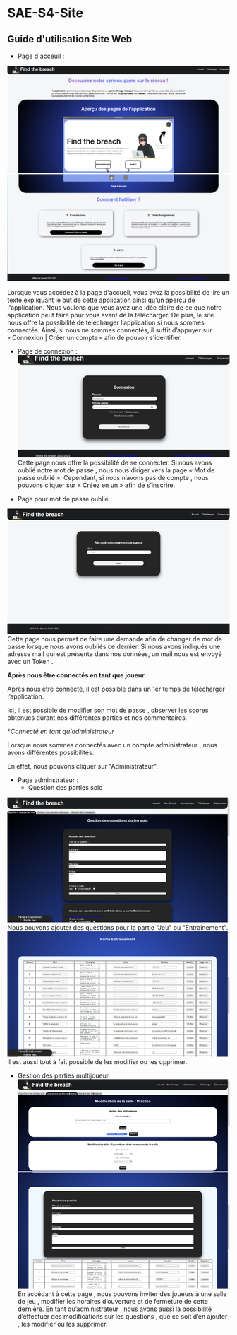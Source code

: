 # SAE-S4-Site


## Guide d'utilisation Site Web

- Page d'acceuil :

![page d'accueil](readmePictures/Acceuil.png)
![page d'accueil2](readmePictures/Acceuil2.png)


Lorsque vous accédez à la page d'accueil, vous avez la possibilité de lire un texte expliquant le but de cette application ainsi qu’un aperçu de l'application. Nous voulons que vous ayez une idée claire de ce que notre application peut faire pour vous avant de la télécharger. De plus, le site nous offre la possibilité de télécharger l’application si nous sommes connectés. Ainsi, si nous ne sommes connectés, il suffit d’appuyer sur « Connexion | Créer un compte » afin de pouvoir s’identifier. 


- Page de connexion :
![page de connexion](readmePictures/PageConnexion.png)
  Cette page nous offre la possibilité de se connecter. Si nous avons oublié notre mot de passe , nous nous diriger vers la page « Mot de passe oublié ». Cependant, si nous n’avons pas de compte , nous pouvons cliquer sur « Créez en un » afin de s’inscrire. 
  
 - Page pour mot de passe oublié :


![page de MDP Oublie](readmePictures/imageMDPOublie.png)
Cette page nous permet de faire une demande afin de changer de mot de passe lorsque nous avons oubliés ce dernier. Si nous avons indiqués une adresse mail qui est présente dans nos données, un mail nous est envoyé avec un Token . 

**Après nous être connectés en tant que joueur :**

Après nous être connecté, il est possible dans un 1er temps de télécharger l’application.

Ici, il est possible de modifier son mot de passe , observer les scores obtenues durant nos différentes parties et nos commentaires.


**Connecté en tant qu'administrateur*

Lorsque nous sommes connectés avec un compte administrateur , nous avons différentes possibilités.

En effet, nous pouvons cliquer sur "Administrateur".
- Page adminstrateur :
  * Question des parties solo

![page Question_Parties_Solo](readmePictures/imageQuestionSolo.png)
Nous pouvons ajouter des questions pour la partie "Jeu" ou "Entrainement".
![page Question_Parties_Solo_2](readmePictures/imageAjoutQuest.png)
Il est aussi tout à fait possible de les modifier ou les upprimer.
  * Gestion des parties multijoueur
![page Modif_Salle](readmePictures/imageModifSalle.png)
![page Modif_Salle2](readmePictures/imageModifSalle2.png)
    En accédant à cette page , nous pouvons inviter des joueurs à une salle de jeu , modifier les horaires d’ouverture et de fermeture de cette dernière. En tant qu’administrateur , nous avons aussi la possibilité d’effectuer des modifications sur les questions , que ce soit d’en ajouter , les modifier ou les supprimer.
